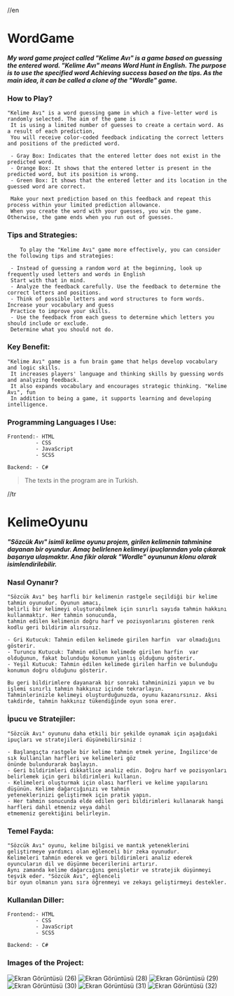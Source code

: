 //en
# WordGame
***My word game project called "Kelime Avı" is a game based on guessing the entered word. "Kelime Avı" means Word Hunt in English. The purpose is to use the specified word
Achieving success based on the tips. As the main idea, it can be called a clone of the "Wordle" game.***

### How to Play?

    "Kelime Avı" is a word guessing game in which a five-letter word is randomly selected. The aim of the game is
     It is using a limited number of guesses to create a certain word. As a result of each prediction,
     You will receive color-coded feedback indicating the correct letters and positions of the predicted word.
    
     - Gray Box: Indicates that the entered letter does not exist in the predicted word.
     - Orange Box: It shows that the entered letter is present in the predicted word, but its position is wrong.
     - Green Box: It shows that the entered letter and its location in the guessed word are correct.

     Make your next prediction based on this feedback and repeat this process within your limited prediction allowance.
     When you create the word with your guesses, you win the game. Otherwise, the game ends when you run out of guesses.
    
### Tips and Strategies:

        To play the "Kelime Avı" game more effectively, you can consider the following tips and strategies:

     - Instead of guessing a random word at the beginning, look up frequently used letters and words in English
     Start with that in mind.
     - Analyze the feedback carefully. Use the feedback to determine the correct letters and positions.
     - Think of possible letters and word structures to form words. Increase your vocabulary and guess
     Practice to improve your skills.
     - Use the feedback from each guess to determine which letters you should include or exclude.
     Determine what you should not do.

### Key Benefit:

    "Kelime Avı" game is a fun brain game that helps develop vocabulary and logic skills.
     It increases players' language and thinking skills by guessing words and analyzing feedback.
     It also expands vocabulary and encourages strategic thinking. "Kelime Avı", fun
     In addition to being a game, it supports learning and developing intelligence.
        
### Programming Languages ​​I Use:

    Frontend:- HTML
             - CSS
             - JavaScript
             - SCSS
    
    Backend: - C#    


> The texts in the program are in Turkish.

//tr
# KelimeOyunu
***"Sözcük Avı" isimli  kelime oyunu projem, girilen kelimenin tahminine dayanan bir oyundur. Amaç belirlenen kelimeyi
ipuçlarından yola çıkarak başarıya ulaşmaktır. Ana fikir olarak "Wordle" oyununun klonu olarak isimlendirilebilir.***

### Nasıl Oynanır?


    "Sözcük Avı" beş harfli bir kelimenin rastgele seçildiği bir kelime tahmin oyunudur. Oyunun amacı, 
    belirli bir kelimeyi oluşturabilmek için sınırlı sayıda tahmin hakkını kullanmaktır. Her tahmin sonucunda, 
    tahmin edilen kelimenin doğru harf ve pozisyonlarını gösteren renk kodlu geri bildirim alırsınız.

    - Gri Kutucuk: Tahmin edilen kelimede girilen harfin  var olmadığını gösterir.
    - Turuncu Kutucuk: Tahmin edilen kelimede girilen harfin  var olduğunun, fakat bulunduğu konumun yanlış olduğunu gösterir.
    - Yeşil Kutucuk: Tahmin edilen kelimede girilen harfin ve bulunduğu konumun doğru olduğunu gösterir.
    
    Bu geri bildirimlere dayanarak bir sonraki tahmininizi yapın ve bu işlemi sınırlı tahmin hakkınız içinde tekrarlayın.
    Tahminlerinizle kelimeyi oluşturduğunuzda, oyunu kazanırsınız. Aksi takdirde, tahmin hakkınız tükendiğinde oyun sona erer.

### İpucu ve Stratejiler:

    "Sözcük Avı" oyununu daha etkili bir şekilde oynamak için aşağıdaki ipuçları ve stratejileri düşünebilirsiniz :

    - Başlangıçta rastgele bir kelime tahmin etmek yerine, İngilizce'de sık kullanılan harfleri ve kelimeleri göz 
    önünde bulundurarak başlayın.
    - Geri bildirimleri dikkatlice analiz edin. Doğru harf ve pozisyonları belirlemek için geri bildirimleri kullanın.
    - Kelimeleri oluşturmak için olası harfleri ve kelime yapılarını düşünün. Kelime dağarcığınızı ve tahmin 
    yeteneklerinizi geliştirmek için pratik yapın.
    - Her tahmin sonucunda elde edilen geri bildirimleri kullanarak hangi harfleri dahil etmeniz veya dahil
    etmemeniz gerektiğini belirleyin.

### Temel Fayda:

    "Sözcük Avı" oyunu, kelime bilgisi ve mantık yeteneklerini geliştirmeye yardımcı olan eğlenceli bir zeka oyunudur.
    Kelimeleri tahmin ederek ve geri bildirimleri analiz ederek oyuncuların dil ve düşünme becerilerini artırır.
    Aynı zamanda kelime dağarcığını genişletir ve stratejik düşünmeyi teşvik eder. "Sözcük Avı", eğlenceli
    bir oyun olmanın yanı sıra öğrenmeyi ve zekayı geliştirmeyi destekler.
    
### Kullanılan Diller:

    Frontend:- HTML
             - CSS
             - JavaScript
             - SCSS
    
    Backend: - C#

### Images of the Project:

![Ekran Görüntüsü (26)](https://github.com/omer-gulsoy/KelimeOyunu/assets/139320509/fa835151-a1fa-48de-9856-1e7ae76b8687)
![Ekran Görüntüsü (28)](https://github.com/omer-gulsoy/KelimeOyunu/assets/139320509/ad3d9219-5c98-45f8-9fce-3d8b5677bf9b)
![Ekran Görüntüsü (29)](https://github.com/omer-gulsoy/KelimeOyunu/assets/139320509/6297b3a1-39ce-4dc4-b806-5f1f9f423572)
![Ekran Görüntüsü (30)](https://github.com/omer-gulsoy/KelimeOyunu/assets/139320509/f0f7ee1c-40b2-4b5a-810c-c214e5a66e43)
![Ekran Görüntüsü (31)](https://github.com/omer-gulsoy/KelimeOyunu/assets/139320509/4b7989d0-ec7f-4e5f-b0f5-96f1174bac54)
![Ekran Görüntüsü (32)](https://github.com/omer-gulsoy/KelimeOyunu/assets/139320509/d5ba80dc-fb8f-4a27-8f75-9e768cb80900)

